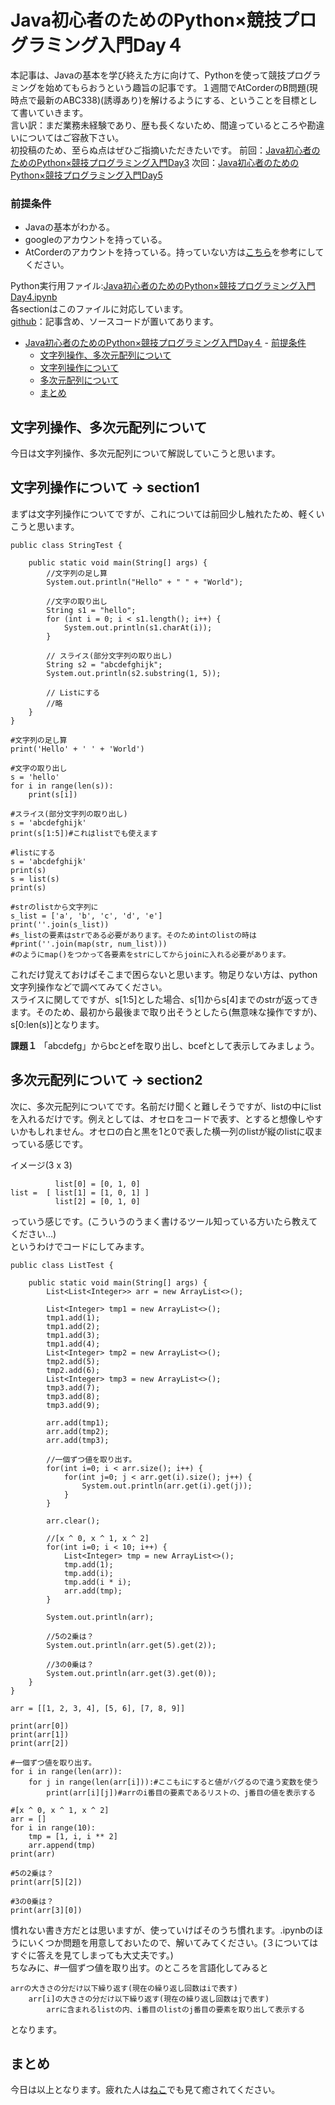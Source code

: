 # Java初心者のためのPython×競技プログラミング入門Day４
本記事は、Javaの基本を学び終えた方に向けて、Pythonを使って競技プログラミングを始めてもらおうという趣旨の記事です。１週間でAtCorderのB問題(現時点で最新のABC338)(誘導あり)を解けるようにする、ということを目標として書いていきます。  
言い訳：まだ業務未経験であり、歴も長くないため、間違っているところや勘違いについてはご容赦下さい。  
初投稿のため、至らぬ点はぜひご指摘いただきたいです。
前回：[Java初心者のためのPython×競技プログラミング入門Day3](#)
次回：[Java初心者のためのPython×競技プログラミング入門Day5](#)

### 前提条件
 - Javaの基本がわかる。
 - googleのアカウントを持っている。
 - AtCorderのアカウントを持っている。持っていない方は[こちら](https://info.atcoder.jp/overview/contest/intro)を参考にしてください。

Python実行用ファイル:[Java初心者のためのPython×競技プログラミング入門Day4.ipynb](https://colab.research.google.com/drive/18hyferPW_lPXoeKPUgTwl5AixgY0KfVI?usp=sharing)  
各sectionはこのファイルに対応しています。  
[github](https://github.com/maru3460/python_article)：記事含め、ソースコードが置いてあります。  

- [Java初心者のためのPython×競技プログラミング入門Day４](#java初心者のためのpython競技プログラミング入門day４)
		- [前提条件](#前提条件)
	- [文字列操作、多次元配列について](#文字列操作多次元配列について)
	- [文字列操作について](#文字列操作について)
	- [多次元配列について](#多次元配列について)
	- [まとめ](#まとめ)


## 文字列操作、多次元配列について
今日は文字列操作、多次元配列について解説していこうと思います。

## 文字列操作について -> section1
まずは文字列操作についてですが、これについては前回少し触れたため、軽くいこうと思います。
```java:String
public class StringTest {

	public static void main(String[] args) {
		//文字列の足し算
		System.out.println("Hello" + " " + "World");
		
		//文字の取り出し
		String s1 = "hello";
        for (int i = 0; i < s1.length(); i++) {
            System.out.println(s1.charAt(i));
        }

        // スライス(部分文字列の取り出し)
        String s2 = "abcdefghijk";
        System.out.println(s2.substring(1, 5));

        // Listにする
        //略
	}
}
```
```python:str
#文字列の足し算
print('Hello' + ' ' + 'World')

#文字の取り出し
s = 'hello'
for i in range(len(s)):
    print(s[i])

#スライス(部分文字列の取り出し)
s = 'abcdefghijk'
print(s[1:5])#これはlistでも使えます

#listにする
s = 'abcdefghijk'
print(s)
s = list(s)
print(s)

#strのlistから文字列に
s_list = ['a', 'b', 'c', 'd', 'e']
print(''.join(s_list))
#s_listの要素はstrである必要があります。そのためintのlistの時は
#print(''.join(map(str, num_list)))
#のようにmap()をつかって各要素をstrにしてからjoinに入れる必要があります。
```

これだけ覚えておけばそこまで困らないと思います。物足りない方は、python 文字列操作などで調べてみてください。  
スライスに関してですが、s[1:5]とした場合、s[1]からs[4]までのstrが返ってきます。そのため、最初から最後まで取り出そうとしたら(無意味な操作ですが)、s[0:len(s)]となります。  

**課題１**
「abcdefg」からbcとefを取り出し、bcefとして表示してみましょう。  

## 多次元配列について -> section2
次に、多次元配列についてです。名前だけ聞くと難しそうですが、listの中にlistを入れるだけです。例えとしては、オセロをコードで表す、とすると想像しやすいかもしれません。オセロの白と黒を1と0で表した横一列のlistが縦のlistに収まっている感じです。　　

イメージ(3 x 3)
```
          list[0] = [0, 1, 0]
list =  [ list[1] = [1, 0, 1] ]
          list[2] = [0, 1, 0]  
```
っていう感じです。(こういうのうまく書けるツール知っている方いたら教えてください…)  
というわけでコードにしてみます。  
```java:list in list
public class ListTest {

	public static void main(String[] args) {		
		List<List<Integer>> arr = new ArrayList<>();
		
		List<Integer> tmp1 = new ArrayList<>();
		tmp1.add(1);
		tmp1.add(2);
		tmp1.add(3);
		tmp1.add(4);
		List<Integer> tmp2 = new ArrayList<>();
		tmp2.add(5);
		tmp2.add(6);
		List<Integer> tmp3 = new ArrayList<>();
		tmp3.add(7);
		tmp3.add(8);
		tmp3.add(9);
		
		arr.add(tmp1);
		arr.add(tmp2);
		arr.add(tmp3);
		
        //一個ずつ値を取り出す。
		for(int i=0; i < arr.size(); i++) {
			for(int j=0; j < arr.get(i).size(); j++) {
				System.out.println(arr.get(i).get(j));
			}
		}
		
		arr.clear();
		
        //[x ^ 0, x ^ 1, x ^ 2]
		for(int i=0; i < 10; i++) {
			List<Integer> tmp = new ArrayList<>();
			tmp.add(1);
			tmp.add(i);
			tmp.add(i * i);
			arr.add(tmp);
		}
		
		System.out.println(arr);
		
		//5の2乗は？
		System.out.println(arr.get(5).get(2));

		//3の0乗は？
		System.out.println(arr.get(3).get(0));
    }
}
```
```python:list in list
arr = [[1, 2, 3, 4], [5, 6], [7, 8, 9]]

print(arr[0])
print(arr[1])
print(arr[2])

#一個ずつ値を取り出す。
for i in range(len(arr)):
    for j in range(len(arr[i])):#ここもiにすると値がバグるので違う変数を使う
        print(arr[i][j])#arrのi番目の要素であるリストの、j番目の値を表示する

#[x ^ 0, x ^ 1, x ^ 2]
arr = []
for i in range(10):
    tmp = [1, i, i ** 2]
    arr.append(tmp)
print(arr)

#5の2乗は？
print(arr[5][2])

#3の0乗は？
print(arr[3][0])
```
慣れない書き方だとは思いますが、使っていけばそのうち慣れます。.ipynbのほうにいくつか問題を用意しておいたので、解いてみてください。(３についてはすぐに答えを見てしまっても大丈夫です。)  
ちなみに、\#一個ずつ値を取り出す。のところを言語化してみると
```
arrの大きさの分だけ以下繰り返す(現在の繰り返し回数はiで表す)
    arr[i]の大きさの分だけ以下繰り返す(現在の繰り返し回数はjで表す)
        arrに含まれるlistの内、i番目のlistのj番目の要素を取り出して表示する
```
となります。

## まとめ
今日は以上となります。疲れた人は[ねこ](https://www.youtube.com/watch?v=tgfGiTA1pek)でも見て癒されてください。  

